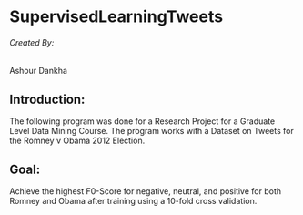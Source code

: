 # SupervisedLearningTweets

###### Created By:
Ashour Dankha

## Introduction:
The following program was done for a Research Project for a Graduate Level Data Mining Course.
The program works with a Dataset on Tweets for the Romney v Obama 2012 Election.

## Goal:
Achieve the highest F0-Score for negative, neutral, and positive for both Romney and Obama after training using a 10-fold cross validation.




